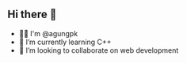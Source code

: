 ## Hi there 👋

- 👨🏻 I'm @agungpk
- 🌱 I’m currently learning C++
- 👯 I’m looking to collaborate on web development


<!--
**agungpk/agungpk** is a ✨ _special_ ✨ repository because its `README.md` (this file) appears on your GitHub profile.

Here are some ideas to get you started:

- 🔭 I’m currently working on ...
- 💬 Ask me about ...
- 📫 How to reach me: ...
- 😄 Pronouns: ...
- ⚡ Fun fact: ...
-->
